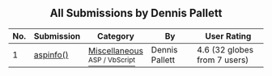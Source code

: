 ﻿<div align="center">

## All Submissions by Dennis Pallett

</div>

No.  | Submission | Category | By   | User Rating
---- | ---------- | -------- | ---- | -----------
1 | [aspinfo\(\)<br />](https://github.com/Planet-Source-Code/dennis-pallett-aspinfo__4-8048) | [Miscellaneous<br /><sup>ASP / VbScript</sup>](../ByCategory/miscellaneous__4-1.md) | Dennis Pallett | 4.6 (32 globes from 7 users)
